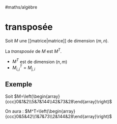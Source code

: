#maths/algèbre 
# transposée

Soit $M$ une [[matrice|matrice]] de dimension $(m, n)$.

La _transposée_ de $M$ est $M^T$.
 - $M^T$ est de dimension $(n, m)$
 - $M^T_{i, j} = M_{j, i}$


## Exemple
Soit $M=\left(\begin{array}{ccc}0&1&2\\5&7&144\\42&73&28\end{array}\right)$

On aura : $M^T=\left(\begin{array}{ccc}0&5&42\\1&7&73\\2&144&28\end{array}\right)$
